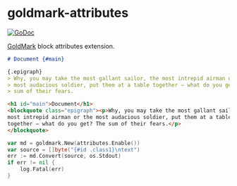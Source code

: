 # goldmark-attributes
[![GoDoc](https://godoc.org/github.com/mdigger/goldmark-attributes?status.svg)](https://godoc.org/github.com/mdigger/goldmark-attributes)

[GoldMark](https://github.com/yuin/goldmark/) block attributes extension.

```markdown
# Document {#main}

{.epigraph}
> Why, you may take the most gallant sailor, the most intrepid airman or the
> most audacious soldier, put them at a table together – what do you get? The
> sum of their fears.
```

```html
<h1 id="main">Document</h1>
<blockquote class="epigraph"><p>Why, you may take the most gallant sailor, the
most intrepid airman or the most audacious soldier, put them at a table 
together – what do you get? The sum of their fears.</p>
</blockquote>
```

```go
var md = goldmark.New(attributes.Enable())
var source = []byte("{#id .class1}\ntext")
err := md.Convert(source, os.Stdout)
if err != nil {
    log.Fatal(err)
}
```